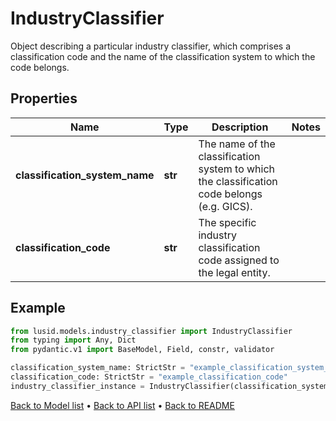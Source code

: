# IndustryClassifier

Object describing a particular industry classifier, which comprises a classification code and the name of the classification system to which the code belongs.
## Properties
Name | Type | Description | Notes
------------ | ------------- | ------------- | -------------
**classification_system_name** | **str** | The name of the classification system to which the classification code belongs (e.g. GICS). | 
**classification_code** | **str** | The specific industry classification code assigned to the legal entity. | 
## Example

```python
from lusid.models.industry_classifier import IndustryClassifier
from typing import Any, Dict
from pydantic.v1 import BaseModel, Field, constr, validator

classification_system_name: StrictStr = "example_classification_system_name"
classification_code: StrictStr = "example_classification_code"
industry_classifier_instance = IndustryClassifier(classification_system_name=classification_system_name, classification_code=classification_code)

```

[Back to Model list](../README.md#documentation-for-models) &#8226; [Back to API list](../README.md#documentation-for-api-endpoints) &#8226; [Back to README](../README.md)

